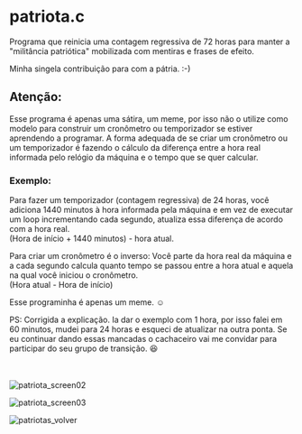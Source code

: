 # patriota.c
Programa que reinicia uma contagem regressiva de 72 horas para manter a "militância patriótica" mobilizada com mentiras e frases de efeito.

Minha singela contribuição para com a pátria. :-)

## Atenção:
Esse programa é apenas uma sátira, um meme, por isso não o utilize como modelo para construir um cronômetro ou temporizador se estiver aprendendo a programar. A forma adequada de se criar um cronômetro ou um temporizador é fazendo o cálculo da diferença entre a hora real informada pelo relógio da máquina e o tempo que se quer calcular. 

### Exemplo: 
Para fazer um temporizador (contagem regressiva) de 24 horas, você adiciona 1440 minutos à hora informada pela máquina e em vez de executar um loop incrementando cada segundo, atualiza essa diferença de acordo com a hora real. <br>(Hora de início + 1440 minutos) - hora atual.

Para criar um cronômetro é o inverso: 
Você parte da hora real da máquina e a cada segundo calcula quanto tempo se passou entre a hora atual e aquela na qual você iniciou o cronômetro.<br>(Hora atual - Hora de início)

Esse programinha é apenas um meme. ☺️

PS: Corrigida a explicação. Ia dar o exemplo com 1 hora, por isso falei em 60 minutos, mudei para 24 horas e esqueci de atualizar na outra ponta. Se eu continuar dando essas mancadas o cachaceiro vai me convidar para participar do seu grupo de transição. 😆

<br><br>
![patriota_screen02](https://user-images.githubusercontent.com/85464766/205187719-4de34f0a-42cc-4441-ba8a-8081115ccb6a.png)

![patriota_screen03](https://user-images.githubusercontent.com/85464766/205187733-7e706843-25e1-4b10-b986-32cbc8e89ef2.png)

![patriotas_volver](https://user-images.githubusercontent.com/85464766/205186079-51d31a62-9aa4-4d24-a548-82bf23054569.png)

